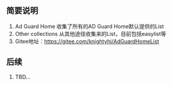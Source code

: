 ## 简要说明
1. Ad Guard Home 收集了所有的AD Guard Home默认提供的List
2. Other collections 从其他途径收集来的List，目前包括easylist等
3. Gitee地址：https://gitee.com/knightyhj/AdGuardHomeList

## 后续
1. TBD...